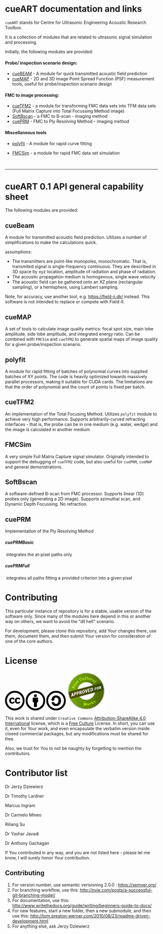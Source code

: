 # cueART documentation and links

`cueART` stands for Centre for Ultrasonic Engineering Acoustic Research Toolbox. 

It is a collection of modules that are related to ultrasonic signal simulation and processing. 

Initially, the following modules are provided:

#### Probe/ inspection scenario design:

* [cueBEAM](cueBEAM.md) -  A module for quick transmitted acoustic field prediction
* [cueMAP](cueMAP.md) - 2D and 3D image Point Spread Function (PSF) measurement tools, useful for probe/inspection scenario design

#### FMC to image processing:

- [cueTFM2](cueTFM2.md) - a module for transforming FMC data sets into TFM data sets (Full Matrix Capture into Total Focussing Method image)
- [SoftBscan](SoftBscan.md) - a FMC to B-scan - imaging method
- [cuePRM](cuePRM.md) - FMC to Ply Resolving Method - imaging method

#### Miscellaneous tools

* [polyfit](polyfit.md) - A module for rapid curve fitting

* [FMCSim](FMCSim.md) - a module for rapid FMC data set simulation 

  ​

----

# cueART 0.1 API general capability sheet

The following modules are provided:

## cueBeam 

A module for transmitted acoustic field prediction. Utilizes a number of simplifications to make the calculations quick. 

assumptions: 

- The transmitters are point-like monopoles, monochromatic. That is, transmited signal is single-frequency continuous.  They are described in 3D space by xyz location, amplitude of radiation and phase of radiation. 
- The acoustic propagation medium is homogenous, single wave velocity
- The acoustic field can be gathered onto an XZ plane (rectangular sampling), or a hemisphere, using Lambert sampling.



Note, for accuracy, use another tool, e.g. https://field-ii.dk/ instead. This software is not intended to replace or compete with Field-II.

## cueMAP

A set of tools to calculate image quality metrics: focal spot size, main lobe amplitude, side lobe amplitude, and integrated energy ratio. Can be combined with `FMCSim` and `cueTFM2` to generate spatial maps of image quality for a given probe/inspection scenario.


## polyfit

A module for rapid fitting of batches of polynomial curves into supplied batches of XY points. The code is heavily optimized towards massively parallel processors, making it suitable for CUDA cards. The limitations are that the order of polynomial and the count of points is fixed per batch.

## cueTFM2

An implementation of the Total Focusing Method. Utilizes `polyfit` module to achieve very high performance. Supports arbitrarily-curved refracting interfaces - that is, the probe can be in one medium (e.g. water, wedge) and the image is calculated in another medium

## FMCSim

A very simple Full Matrix Capture signal simulator. Originally intended to support the debugging of `cueTFM2` code, but also useful for `cuePRM`, `cueMAP` and general demonstrations.

## SoftBscan

A software-defined B-scan from FMC processor. Supports linear (1D) probes only (generating a 2D image). Supports azimuthal scan, and Dynamic Depth Focussing. No refraction.

## cuePRM

Implementation of the Ply Resolving Method 

##### cuePRMBasic

​	integrates the at-pixel paths only

##### cuePRMFull

​	integrates all paths fitting a provided criterion into a given pixel

# Contributing

This particular instance of repository is for a stable, usable version of the software only.  Since many of the modules here depend in this or another way on others, we want to avoid the "dll hell" scenario.

For development, please clone this repository, add Your changes there, use them, document them, and then submit Your version for consideration of one of the core authors.



# License



![CC](resources/cc-icons-png/cc.png) ![BY](resources/cc-icons-png/by.png) ![SA](resources/cc-icons-png/sa.png) ![Free Culture](resources/cc-icons-png/seal.png)

This work is shared under `Creative Commons` [Attribution-ShareAlike 4.0 International](https://creativecommons.org/licenses/by-sa/4.0/)  license, which is a [Free Culture](https://creativecommons.org/share-your-work/public-domain/freeworks) License. In short, you can use it, even for Your work, and even encapsulate the verbatim version inside closed commercial packages, but any modifications must be shared for free. 

Also, we trust for You to not be naughty by forgetting to mention the contributors.



# Contributor list

Dr Jerzy Dziewierz

Dr Timothy Lardner

Marcus Ingram

Dr Carmelo Mineo

Riliang Su

Dr Yashar Javadi 

Dr Anthony Gachagan

If You contributed in any way, and you are not listed here - please let me know, I will surely honor Your contribution.




## Contributing
1. For version number, use semantic verisioning 2.0.0 : https://semver.org/
2. For branching workflow, use this: http://nvie.com/posts/a-successful-git-branching-model/
3. For documentation, use this: http://www.writethedocs.org/guide/writing/beginners-guide-to-docs/
4. For new features, start a new folder, then a new submodule, and then use this: http://tom.preston-werner.com/2010/08/23/readme-driven-development.html
4. For anything else, ask Jerzy Dziewierz


